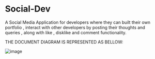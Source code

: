 # Social-Dev
A Social Media Application for developers where they can built their own portfolio , interact with other developers by posting their thoughts and queries , along with like , disklike and comment functionality.

THE DOCUMENT DIAGRAM IS REPRESENTED AS BELLOW:

![image](https://user-images.githubusercontent.com/65534202/192113696-9e37d35b-9f55-4d64-bda6-de5394e2840e.png)


